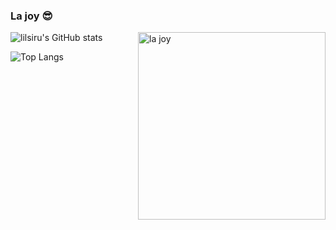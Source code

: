 ### La joy 😎

![lilsiru's GitHub stats](https://github-readme-stats.vercel.app/api?username=anuraghazra&show_icons=true&theme=jolly) 
<img align="right" alt="la joy" width="300" src="https://encrypted-tbn0.gstatic.com/images?q=tbn:ANd9GcTIZz3GqLU4F6GT_WiH79stx8NCSnLRvwsV6_NRlpglxA&s" href="https://github.com/Cyro1234"> 

![Top Langs](https://github-readme-stats.vercel.app/api/top-langs/?username=anuraghazra&layout=compact)


